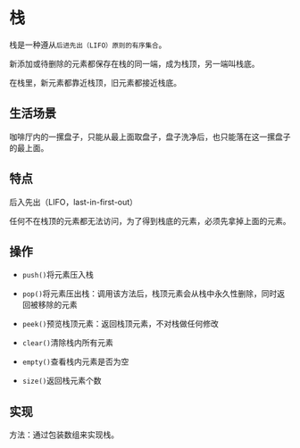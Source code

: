# 栈

栈是一种遵从`后进先出（LIFO）原则的有序集合`。

新添加或待删除的元素都保存在栈的同一端，成为栈顶，另一端叫栈底。

在栈里，新元素都靠近栈顶，旧元素都接近栈底。

## 生活场景

咖啡厅内的一摞盘子，只能从最上面取盘子，盘子洗净后，也只能落在这一摞盘子的最上面。

## 特点

后入先出（LIFO，last-in-first-out）

任何不在栈顶的元素都无法访问，为了得到栈底的元素，必须先拿掉上面的元素。

## 操作

- `push()`将元素压入栈

- `pop()`将元素压出栈：调用该方法后，栈顶元素会从栈中永久性删除，同时返回被移除的元素

- `peek()`预览栈顶元素：返回栈顶元素，不对栈做任何修改

- `clear()`清除栈内所有元素

- `empty()`查看栈内元素是否为空

- `size()`返回栈元素个数

## 实现

方法：通过包装数组来实现栈。





